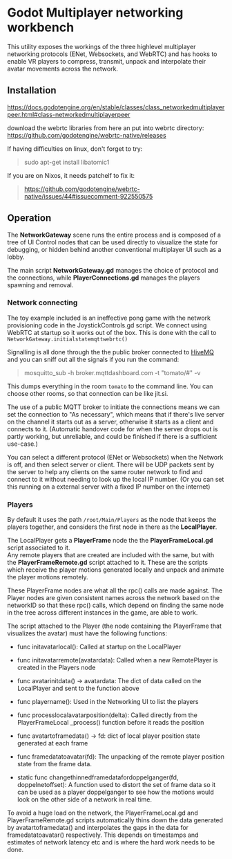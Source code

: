 # Godot Multiplayer networking workbench

This utility exposes the workings of the three highlevel multiplayer networking protocols (ENet, Websockets, and WebRTC) 
and has hooks to enable VR players to compress, transmit, unpack and interpolate their avatar movements across the network.

## Installation

https://docs.godotengine.org/en/stable/classes/class_networkedmultiplayerpeer.html#class-networkedmultiplayerpeer

download the webrtc libraries from here an put into webrtc directory:
https://github.com/godotengine/webrtc-native/releases

If having difficulties on linux, don't forget to try:
> sudo apt-get install libatomic1

If you are on Nixos, it needs patchelf to fix it:
> https://github.com/godotengine/webrtc-native/issues/44#issuecomment-922550575

## Operation

The **NetworkGateway** scene runs the entire process and is composed of a tree of UI Control nodes 
that can be used directly to visualize the state for debugging, or hidden behind another conventional multiplayer UI
such as a lobby.

The main script **NetworkGateway.gd** manages the choice of protocol and the connections, while **PlayerConnections.gd** manages 
the players spawning and removal.

### Network connecting

The toy example included is an ineffective pong game with the network provisioning code in the JoystickControls.gd script.
We connect using WebRTC at startup so it works out of the box.  This is done with the call to `NetworkGateway.initialstatemqttwebrtc()`

Signalling is all done through the the public broker connected to [HiveMQ](http://www.mqtt-dashboard.com/) and you can sniff 
out all the signals if you run the command:

> mosquitto_sub -h broker.mqttdashboard.com -t "tomato/#" -v

This dumps everything in the room `tomato` to the command line.  You can choose other rooms, so that connection 
can be like jit.si.  

The use of a public MQTT broker to initiate the connections means we can set the connection to "As necessary", which means 
that if there's live server on the channel it starts out as a server, otherwise it starts as a client and connects to it.
(Automatic handover code for when the server drops out is partly working, but unreliable, and could be finished if 
there is a sufficient use-case.)

You can select a different protocol (ENet or Websockets) when the Network is off, and then select server or client.
There will be UDP packets sent by the server to help any clients on the same router network to find and connect to it 
without needing to look up the local IP number.  (Or you can set this running on a external server with a fixed IP number 
on the internet)

### Players

By default it uses the path `/root/Main/Players` as the node that keeps the players together, and considers the first node in there 
as the **LocalPlayer**.

The LocalPlayer gets a **PlayerFrame** node the the **PlayerFrameLocal.gd** script associated to it.  
Any remote players that are created are included with the same, but with the **PlayerFrameRemote.gd** script attached to it.
These are the scripts which receive the player motions generated locally and unpack and animate the 
player motions remotely. 

These PlayerFrame nodes are what all the rpc() calls are made against.  The Player nodes are given consistent names 
across the network based on the networkID so that these rpc() calls, which depend on finding the same node in the tree across different 
instances in the game, are able to work.

The script attached to the Player (the node containing the PlayerFrame that visualizes the avatar) must have the following functions:

* func initavatarlocal(): Called at startup on the LocalPlayer

* func initavatarremote(avatardata): Called when a new RemotePlayer is created in the Players node

* func avatarinitdata() -> avatardata: The dict of data called on the LocalPlayer and sent to the function above

* func playername(): Used in the Networking UI to list the players

* func processlocalavatarposition(delta):  Called directly from the PlayerFrameLocal \_process() function before it reads the position

* func avatartoframedata() -> fd: dict of local player position state generated at each frame

* func framedatatoavatar(fd):  The unpacking of the remote player position state from the frame data.

* static func changethinnedframedatafordoppelganger(fd, doppelnetoffset): A function used to distort the set of frame data so it can be used as a player doppelganger 
to see how the motions would look on the other side of a network in real time.

To avoid a huge load on the network, the PlayerFrameLocal.gd and PlayerFrameRemote.gd scripts automatically thins down the 
data generated by avatartoframedata() and interpolates the gaps in the data for framedatatoavatar() respectively.
This depends on timestamps and estimates of network latency etc and is where the hard work needs to be done.

